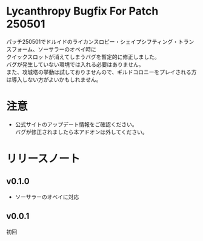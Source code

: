 # Lycanthropy Bugfix For Patch 250501
パッチ250501でドルイドのライカンスロピー・シェイプシフティング・トランスフォーム、ソーサラーのオベイ時に  
クイックスロットが消えてしまうバグを暫定的に修正しました。  
バグが発生していない環境では入れる必要はありません。  
また、攻城塔の挙動は試しておりませんので、ギルドコロニーをプレイされる方は導入しない方がよいかもしれません。
# 注意
* 公式サイトのアップデート情報をご確認ください。  
バグが修正されましたら本アドオンは外してください。

# リリースノート
## v0.1.0
* ソーサラーのオベイに対応
## v0.0.1
初回  
